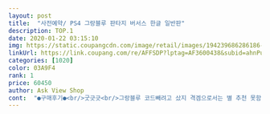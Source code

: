 ```yaml
---
layout: post 
title:  "사전예약/ PS4 그랑블루 판타지 버서스 한글 일반판" 
description: TOP.1 
date: 2020-01-22 03:15:10 
img: https://static.coupangcdn.com/image/retail/images/194239686286186-797a4fc3-402c-46d7-8a88-f96d9bb05421.jpg 
linkUrl: https://link.coupang.com/re/AFFSDP?lptag=AF3600438&subid=ahnPublicAsk&pageKey=1077340352&itemId=2028133278&vendorItemId=70027655101&traceid=V0-113-ecbe21bb5ad4a138 
categories: [1020] 
color: 03A9F4 
rank: 1 
price: 60450 
author: Ask View Shop 
cont:  "●구매후기●<br/>굿긋긋<br/>그랑블루 코드빼려고 샀지 격겜으로서는 별 추천 못함<br/>나는 퐞창<br/>굿긋긋<br/>그랑블루 코드빼려고 샀지 격겜으로서는 별 추천 못함<br/>나는 퐞창<br/>" 
---
```

